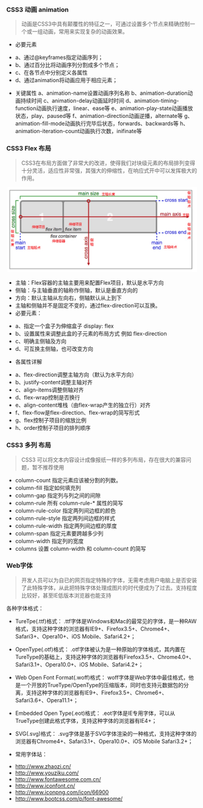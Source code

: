 ### CSS3 动画 animation

> 动画是CSS3中具有颠覆性的特征之一，可通过设置多个节点来精确控制一个或一组动画，常用来实现复杂的动画效果。

- 必要元素
* a、通过@keyframes指定动画序列；
* b、通过百分比将动画序列分割成多个节点；
* c、在各节点中分别定义各属性	
* d、通过animation将动画应用于相应元素；

- 关键属性
a、animation-name设置动画序列名称
b、animation-duration动画持续时间
c、animation-delay动画延时时间
d、animation-timing-function动画执行速度，linear、ease等
e、animation-play-state动画播放状态，play、paused等
f、animation-direction动画逆播，alternate等
g、animation-fill-mode动画执行完毕后状态，forwards、backwards等
h、animation-iteration-count动画执行次数，inifinate等

### CSS3 Flex 布局

> CSS3在布局方面做了非常大的改进，使得我们对块级元素的布局排列变得十分灵活，适应性非常强，其强大的伸缩性，在响应式开中可以发挥极大的作用。

<div align=center>
  <img src="./pics/3-1.jpg" width=500/>
</div>

- 主轴：Flex容器的主轴主要用来配置Flex项目，默认是水平方向
- 侧轴：与主轴垂直的轴称作侧轴，默认是垂直方向的
- 方向：默认主轴从左向右，侧轴默认从上到下
- 主轴和侧轴并不是固定不变的，通过flex-direction可以互换。	
- 必要元素：
 * a、指定一个盒子为伸缩盒子 display: flex
 * b、设置属性来调整此盒的子元素的布局方式 例如 flex-direction
 * c、明确主侧轴及方向
 * d、可互换主侧轴，也可改变方向

- 各属性详解
 * a、flex-direction调整主轴方向（默认为水平方向）
 * b、justify-content调整主轴对齐
 * c、align-items调整侧轴对齐
 * d、flex-wrap控制是否换行
 * e、align-content堆栈（由flex-wrap产生的独立行）对齐
 * f、flex-flow是flex-direction、flex-wrap的简写形式
 * g、flex控制子项目的缩放比例
 * h、order控制子项目的排列顺序

### CSS3 多列 布局

> CSS3 可以将文本内容设计成像报纸一样的多列布局，存在很大的兼容问题，暂不推荐使用

- column-count	 指定元素应该被分割的列数。
- column-fill	指定如何填充列
- column-gap	指定列与列之间的间隙
- column-rule	所有 column-rule-* 属性的简写
- column-rule-color	指定两列间边框的颜色
- column-rule-style	指定两列间边框的样式
- column-rule-width	指定两列间边框的厚度
- column-span	指定元素要跨越多少列
- column-width	指定列的宽度
- columns	设置 column-width 和 column-count 的简写

### Web字体

> 开发人员可以为自已的网页指定特殊的字体，无需考虑用户电脑上是否安装了此特殊字体，从此把特殊字体处理成图片的时代便成为了过去。支持程度比较好，甚至IE低版本浏览器也能支持

各种字体格式：

- TureTpe(.ttf)格式：
.ttf字体是Windows和Mac的最常见的字体，是一种RAW格式，支持这种字体的浏览器有IE9+、Firefox3.5+、Chrome4+、Safari3+、Opera10+、iOS Mobile、Safari4.2+；

- OpenType(.otf)格式：
.otf字体被认为是一种原始的字体格式，其内置在TureType的基础上，支持这种字体的浏览器有Firefox3.5+、Chrome4.0+、Safari3.1+、Opera10.0+、iOS Mobile、Safari4.2+；

- Web Open Font Format(.woff)格式：
woff字体是Web字体中最佳格式，他是一个开放的TrueType/OpenType的压缩版本，同时也支持元数据包的分离，支持这种字体的浏览器有IE9+、Firefox3.5+、Chrome6+、Safari3.6+、Opera11.1+；

- Embedded Open Type(.eot)格式：
.eot字体是IE专用字体，可以从TrueType创建此格式字体，支持这种字体的浏览器有IE4+；

- SVG(.svg)格式：
.svg字体是基于SVG字体渲染的一种格式，支持这种字体的浏览器有Chrome4+、Safari3.1+、Opera10.0+、iOS Mobile Safari3.2+；

- 常用字体站：
 * http://www.zhaozi.cn/
 * http://www.youziku.com/ 
 * http://www.fontawesome.com.cn/
 * http://www.iconfont.cn/
 * http://www.iconpng.com/icon/66900
 * http://www.bootcss.com/p/font-awesome/